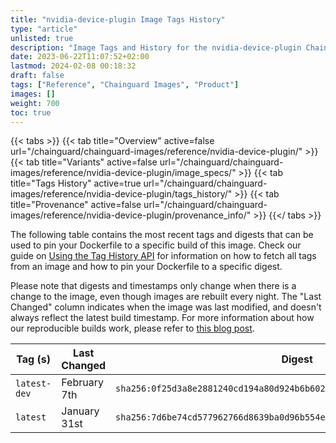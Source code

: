 ```yaml
---
title: "nvidia-device-plugin Image Tags History"
type: "article"
unlisted: true
description: "Image Tags and History for the nvidia-device-plugin Chainguard Image"
date: 2023-06-22T11:07:52+02:00
lastmod: 2024-02-08 00:18:32
draft: false
tags: ["Reference", "Chainguard Images", "Product"]
images: []
weight: 700
toc: true
---
```


{{< tabs >}}
{{< tab title="Overview" active=false url="/chainguard/chainguard-images/reference/nvidia-device-plugin/" >}}
{{< tab title="Variants" active=false url="/chainguard/chainguard-images/reference/nvidia-device-plugin/image_specs/" >}}
{{< tab title="Tags History" active=true url="/chainguard/chainguard-images/reference/nvidia-device-plugin/tags_history/" >}}
{{< tab title="Provenance" active=false url="/chainguard/chainguard-images/reference/nvidia-device-plugin/provenance_info/" >}}
{{</ tabs >}}

The following table contains the most recent tags and digests that can be used to pin your Dockerfile to a specific build of this image. Check our guide on [Using the Tag History API](/chainguard/chainguard-images/using-the-tag-history-api/) for information on how to fetch all tags from an image and how to pin your Dockerfile to a specific digest.

Please note that digests and timestamps only change when there is a change to the image, even though images are rebuilt every night. The "Last Changed" column indicates when the image was last modified, and doesn't always reflect the latest build timestamp. For more information about how our reproducible builds work, please refer to [this blog post](https://www.chainguard.dev/unchained/reproducing-chainguards-reproducible-image-builds).

| Tag (s)       | Last Changed | Digest                                                                    |
|---------------|--------------|---------------------------------------------------------------------------|
|  `latest-dev` | February 7th | `sha256:0f25d3a8e2881240cd194a80d924b6b6028aadb3bb130544df61cef5532a7d76` |
|  `latest`     | January 31st | `sha256:7d6be74cd577962766d8639ba0d96b554efece180f22ef7d4ecf649561a85cc7` |

